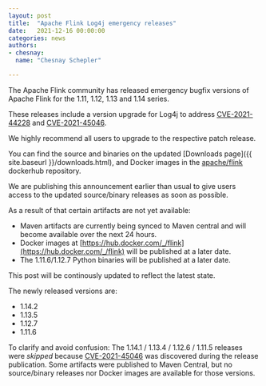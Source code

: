 ```yaml
---
layout: post
title:  "Apache Flink Log4j emergency releases"
date:   2021-12-16 00:00:00
categories: news
authors:
- chesnay:
  name: "Chesnay Schepler"

---
```


The Apache Flink community has released emergency bugfix versions of Apache Flink for the 1.11, 1.12, 1.13 and 1.14 series.

These releases include a version upgrade for Log4j to address [CVE-2021-44228](https://nvd.nist.gov/vuln/detail/CVE-2021-44228) and [CVE-2021-45046](https://nvd.nist.gov/vuln/detail/CVE-2021-45046).

We highly recommend all users to upgrade to the respective patch release.

You can find the source and binaries on the updated [Downloads page]({{ site.baseurl }}/downloads.html), and Docker images in the [apache/flink](https://hub.docker.com/r/apache/flink) dockerhub repository.

<div class="alert alert-info" markdown="1">
We are publishing this announcement earlier than usual to give users access to the updated source/binary releases as soon as possible.

As a result of that certain artifacts are not yet available:

* Maven artifacts are currently being synced to Maven central and will become available over the next 24 hours.
* Docker images at [https://hub.docker.com/_/flink](https://hub.docker.com/_/flink) will be published at a later date.
* The 1.11.6/1.12.7 Python binaries will be published at a later date.

This post will be continously updated to reflect the latest state.
</div>

<div class="alert alert-info" markdown="1">
The newly released versions are:

* 1.14.2
* 1.13.5
* 1.12.7
* 1.11.6

To clarify and avoid confusion: The 1.14.1 / 1.13.4 / 1.12.6 / 1.11.5 releases were _skipped_ because [CVE-2021-45046](https://nvd.nist.gov/vuln/detail/CVE-2021-45046) was discovered during the release publication. Some artifacts were published to Maven Central, but no source/binary releases nor Docker images are available for those versions.
</div>

